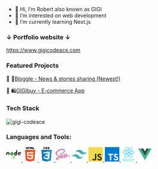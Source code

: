 - 👋 Hi, I’m Robert also known as GIGI
- 👀 I’m interested on web development
- 🌱 I’m currently learning Next.js

### ↓ Portfolio website ↓

https://www.gigicodeace.com

### Featured Projects

🔹 📰[Bloggle - News & stories sharing (Newest!)](https://bloggleapp.onrender.com) 

🔹 🛍️[GIGIbuy - E-commerce App](https://gigibuy.com)  


### Tech Stack

<p><img align="center" src="https://github-readme-stats.vercel.app/api/top-langs?username=gigi-codeace&show_icons=true&title_color=ffffff&text_color=ffffff&bg_color=121111&locale=en&layout=compact" alt="gigi-codeace" /></p>
<h3>Languages and Tools:</h3>
<p>
  </a>
<a href="https://nodejs.org" target="_blank" rel="noreferrer"> <img src="https://raw.githubusercontent.com/devicons/devicon/master/icons/nodejs/nodejs-original-wordmark.svg" alt="nodejs" width="40" height="40"/> </a>
     <a href="https://www.w3.org/html/" target="_blank" rel="noreferrer">
    <img src="https://raw.githubusercontent.com/devicons/devicon/master/icons/html5/html5-original-wordmark.svg" alt="html5" width="40" height="40" />
  <a href="https://www.w3schools.com/css/" target="_blank" rel="noreferrer">
    <img src="https://raw.githubusercontent.com/devicons/devicon/master/icons/css3/css3-original-wordmark.svg" alt="css3" width="40" height="40" />
  </a>
    <a href="https://sass-lang.com" target="_blank" rel="noreferrer">
    <img src="https://raw.githubusercontent.com/devicons/devicon/master/icons/sass/sass-original.svg" alt="sass" width="40" height="40"/> 
  </a>
  <a href="https://tailwindcss.com/" target="_blank" rel="noreferrer">
    <img src="https://raw.githubusercontent.com/GIGIsOtherStuff/mainWebMedia/main/AppImages/Languages/Colored/tailwind.png" alt="tailwind" width="40" height="40" />
  </a>
  <a href="https://developer.mozilla.org/en-US/docs/Web/JavaScript" target="_blank" rel="noreferrer">
    <img src="https://raw.githubusercontent.com/devicons/devicon/master/icons/javascript/javascript-original.svg" alt="javascript" width="40" height="40" />
  </a>
    <a href="https://www.typescriptlang.org/" target="_blank" rel="noreferrer">
    <img src="https://raw.githubusercontent.com/devicons/devicon/master/icons/typescript/typescript-original.svg" alt="typescript" width="40" height="40"/>
  </a>
  <a href="https://reactjs.org/" target="_blank" rel="noreferrer">
    <img src="https://raw.githubusercontent.com/devicons/devicon/master/icons/react/react-original-wordmark.svg" alt="react" width="40" height="40" />
  </a>
   <a href="https://vuejs.org/" target="_blank" rel="noreferrer">
     <img src="https://raw.githubusercontent.com/GIGIsOtherStuff/mainWebMedia/main/AppImages/Languages/Colored/vue.png" alt="vuejs" width="40" height="40"/>
   </a>
</p>
